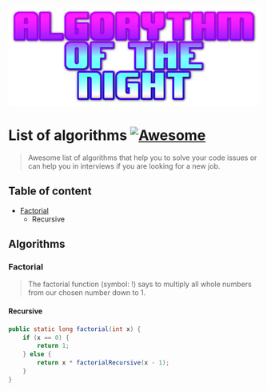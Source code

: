 ![Algorythm of the night](https://github.com/massoprod/algorythm-of-the-night/blob/master/logo.png?raw=true)

# List of algorithms [![Awesome](https://cdn.rawgit.com/sindresorhus/awesome/d7305f38d29fed78fa85652e3a63e154dd8e8829/media/badge.svg)](https://github.com/sindresorhus/awesome)

> Awesome list of algorithms that help you to solve your code issues or can help you in interviews if you are looking for a new job.

## Table of content
* [Factorial](#factorial)
  * Recursive

## Algorithms

### Factorial
> The factorial function (symbol: !) says to multiply all whole numbers from our chosen number down to 1.
#### Recursive
```java
public static long factorial(int x) {
    if (x == 0) {
        return 1;
    } else {
        return x * factorialRecursive(x - 1);
    }
}
```
